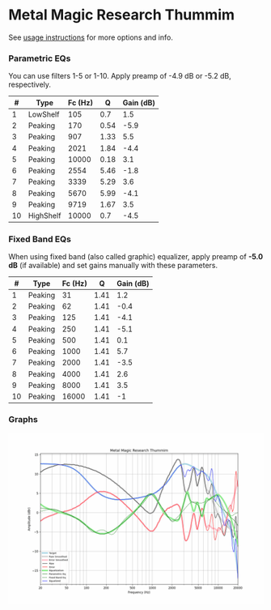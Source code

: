 # Metal Magic Research Thummim
See [usage instructions](https://github.com/jaakkopasanen/AutoEq#usage) for more options and info.

### Parametric EQs
You can use filters 1-5 or 1-10. Apply preamp of -4.9 dB or -5.2 dB, respectively.

|   # | Type      |   Fc (Hz) |    Q |   Gain (dB) |
|-----|-----------|-----------|------|-------------|
|   1 | LowShelf  |       105 | 0.7  |         1.5 |
|   2 | Peaking   |       170 | 0.54 |        -5.9 |
|   3 | Peaking   |       907 | 1.33 |         5.5 |
|   4 | Peaking   |      2021 | 1.84 |        -4.4 |
|   5 | Peaking   |     10000 | 0.18 |         3.1 |
|   6 | Peaking   |      2554 | 5.46 |        -1.8 |
|   7 | Peaking   |      3339 | 5.29 |         3.6 |
|   8 | Peaking   |      5670 | 5.99 |        -4.1 |
|   9 | Peaking   |      9719 | 1.67 |         3.5 |
|  10 | HighShelf |     10000 | 0.7  |        -4.5 |

### Fixed Band EQs
When using fixed band (also called graphic) equalizer, apply preamp of **-5.0 dB** (if available) and set gains manually with these parameters.

|   # | Type    |   Fc (Hz) |    Q |   Gain (dB) |
|-----|---------|-----------|------|-------------|
|   1 | Peaking |        31 | 1.41 |         1.2 |
|   2 | Peaking |        62 | 1.41 |        -0.4 |
|   3 | Peaking |       125 | 1.41 |        -4.1 |
|   4 | Peaking |       250 | 1.41 |        -5.1 |
|   5 | Peaking |       500 | 1.41 |         0.1 |
|   6 | Peaking |      1000 | 1.41 |         5.7 |
|   7 | Peaking |      2000 | 1.41 |        -3.5 |
|   8 | Peaking |      4000 | 1.41 |         2.6 |
|   9 | Peaking |      8000 | 1.41 |         3.5 |
|  10 | Peaking |     16000 | 1.41 |        -1   |

### Graphs
![](./Metal%20Magic%20Research%20Thummim.png)
